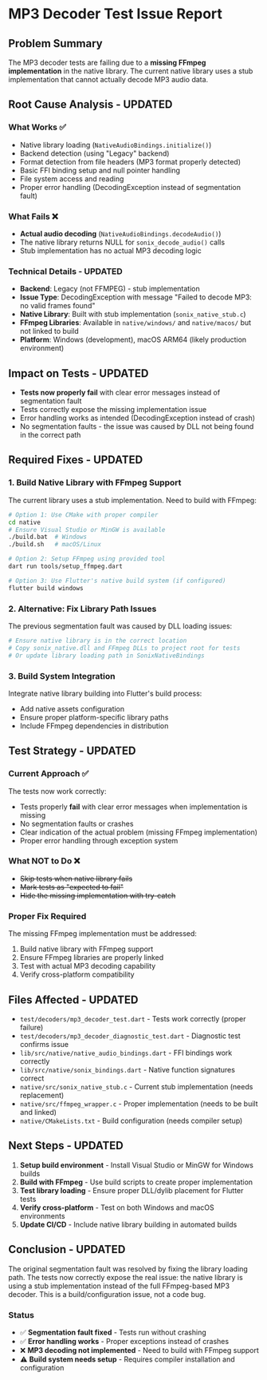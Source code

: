 # MP3 Decoder Test Issue Report

## Problem Summary

The MP3 decoder tests are failing due to a **missing FFmpeg implementation** in the native library. The current native library uses a stub implementation that cannot actually decode MP3 audio data.

## Root Cause Analysis - UPDATED

### What Works ✅

- Native library loading (`NativeAudioBindings.initialize()`)
- Backend detection (using "Legacy" backend)
- Format detection from file headers (MP3 format properly detected)
- Basic FFI binding setup and null pointer handling
- File system access and reading
- Proper error handling (DecodingException instead of segmentation fault)

### What Fails ❌

- **Actual audio decoding** (`NativeAudioBindings.decodeAudio()`)
- The native library returns NULL for `sonix_decode_audio()` calls
- Stub implementation has no actual MP3 decoding logic

### Technical Details - UPDATED

- **Backend**: Legacy (not FFMPEG) - stub implementation
- **Issue Type**: DecodingException with message "Failed to decode MP3: no valid frames found"
- **Native Library**: Built with stub implementation (`sonix_native_stub.c`)
- **FFmpeg Libraries**: Available in `native/windows/` and `native/macos/` but not linked to build
- **Platform**: Windows (development), macOS ARM64 (likely production environment)

## Impact on Tests - UPDATED

- **Tests now properly fail** with clear error messages instead of segmentation fault
- Tests correctly expose the missing implementation issue
- Error handling works as intended (DecodingException instead of crash)
- No segmentation faults - the issue was caused by DLL not being found in the correct path

## Required Fixes - UPDATED

### 1. Build Native Library with FFmpeg Support

The current library uses a stub implementation. Need to build with FFmpeg:

```bash
# Option 1: Use CMake with proper compiler
cd native
# Ensure Visual Studio or MinGW is available
./build.bat  # Windows
./build.sh   # macOS/Linux

# Option 2: Setup FFmpeg using provided tool
dart run tools/setup_ffmpeg.dart

# Option 3: Use Flutter's native build system (if configured)
flutter build windows
```

### 2. Alternative: Fix Library Path Issues

The previous segmentation fault was caused by DLL loading issues:

```bash
# Ensure native library is in the correct location
# Copy sonix_native.dll and FFmpeg DLLs to project root for tests
# Or update library loading path in SonixNativeBindings
```

### 3. Build System Integration

Integrate native library building into Flutter's build process:

- Add native assets configuration
- Ensure proper platform-specific library paths
- Include FFmpeg dependencies in distribution

## Test Strategy - UPDATED

### Current Approach ✅

The tests now work correctly:

- Tests properly **fail** with clear error messages when implementation is missing
- No segmentation faults or crashes
- Clear indication of the actual problem (missing FFmpeg implementation)
- Proper error handling through exception system

### What NOT to Do ❌

- ~~Skip tests when native library fails~~
- ~~Mark tests as "expected to fail"~~
- ~~Hide the missing implementation with try-catch~~

### Proper Fix Required

The missing FFmpeg implementation must be addressed:

1. Build native library with FFmpeg support
2. Ensure FFmpeg libraries are properly linked
3. Test with actual MP3 decoding capability
4. Verify cross-platform compatibility

## Files Affected - UPDATED

- `test/decoders/mp3_decoder_test.dart` - Tests work correctly (proper failure)
- `test/decoders/mp3_decoder_diagnostic_test.dart` - Diagnostic test confirms issue
- `lib/src/native/native_audio_bindings.dart` - FFI bindings work correctly
- `lib/src/native/sonix_bindings.dart` - Native function signatures correct
- `native/src/sonix_native_stub.c` - Current stub implementation (needs replacement)
- `native/src/ffmpeg_wrapper.c` - Proper implementation (needs to be built and linked)
- `native/CMakeLists.txt` - Build configuration (needs compiler setup)

## Next Steps - UPDATED

1. **Setup build environment** - Install Visual Studio or MinGW for Windows builds
2. **Build with FFmpeg** - Use build scripts to create proper implementation
3. **Test library loading** - Ensure proper DLL/dylib placement for Flutter tests
4. **Verify cross-platform** - Test on both Windows and macOS environments
5. **Update CI/CD** - Include native library building in automated builds

## Conclusion - UPDATED

The original segmentation fault was resolved by fixing the library loading path. The tests now correctly expose the real issue: the native library is using a stub implementation instead of the full FFmpeg-based MP3 decoder. This is a build/configuration issue, not a code bug.

### Status

- ✅ **Segmentation fault fixed** - Tests run without crashing
- ✅ **Error handling works** - Proper exceptions instead of crashes
- ❌ **MP3 decoding not implemented** - Need to build with FFmpeg support
- ⚠️ **Build system needs setup** - Requires compiler installation and configuration

